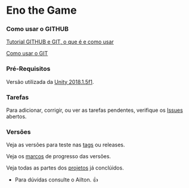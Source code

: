 # Eno the Game

### Como usar o GITHUB
 [Tutorial GITHUB e GIT, o que é e como usar](https://medium.com/@mauriciosantos_94/git-e-github-porque-e-como-usar-18eb94a2dda2)
 
 [Como usar o GIT](https://rogerdudler.github.io/git-guide/index.pt_BR.html)

### Pré-Requisitos
Versão utilizada da [Unity 2018.1.5f1](https://unity3d.com/pt/get-unity/download/archive).

### Tarefas
Para adicionar, corrigir, ou ver as tarefas pendentes, verifique os [Issues](https://github.com/AiltonSilvaSC/FMU-Unity-Korsor-TCC/issues) abertos.

### Versões
Veja as versões para teste nas [tags](https://github.com/AiltonSilvaSC/FMU-Unity-Korsor-TCC/tags) ou releases.

Veja os [marcos](https://github.com/AiltonSilvaSC/FMU-Unity-Korsor-TCC/milestones) de progresso das versões.

Veja todas as partes dos [projetos](https://github.com/AiltonSilvaSC/FMU-Unity-Korsor-TCC/projects) já conclúidos.

 - Para dúvidas consulte o Ailton. :+1:
